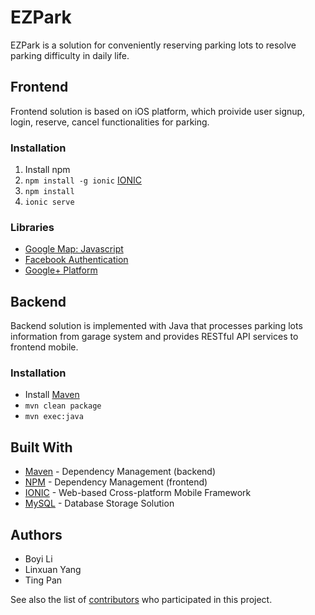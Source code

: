 # EZPark

EZPark is a solution for conveniently reserving parking lots to resolve parking difficulty in daily life.

## Frontend

Frontend solution is based on iOS platform, which proivide user signup, login, reserve, cancel functionalities for parking.

### Installation

1. Install npm
2. `npm install -g ionic` [IONIC](https://ionicframework.com/getting-started/)
3. `npm install`
4. `ionic serve`

### Libraries

- [Google Map: Javascript](https://developers.google.com/maps/documentation/javascript/tutorial)
- [Facebook Authentication](https://developers.facebook.com/docs/facebook-login)
- [Google+ Platform](https://developers.google.com/+/)

## Backend

Backend solution is implemented with Java that processes parking lots information from garage system and provides RESTful API services to frontend mobile.

### Installation

- Install [Maven](https://maven.apache.org)
- `mvn clean package`
- `mvn exec:java`

## Built With

- [Maven](https://maven.apache.org) - Dependency Management (backend)
- [NPM](https://www.npmjs.com) - Dependency Management (frontend)
- [IONIC](https://ionicframework.com) - Web-based Cross-platform Mobile Framework
- [MySQL](https://www.mysql.com) - Database Storage Solution

## Authors
- Boyi Li
- Linxuan Yang
- Ting Pan

See also the list of [contributors](https://github.com/mikeYng/IOT_finalProject/graphs/contributors) who participated in this project.
